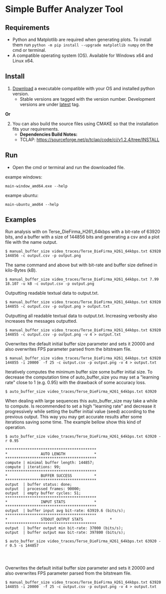 # Simple Buffer Analyzer Tool


## Requirements
- Python and Matplotlib are required when generating plots. To install them run `python -m pip install --upgrade matplotlib numpy` on the cmd or terminal.
- A compatible operating system (OS). Available for Windows x64 and Linux x64.


## Install
1. [Download](https://github.com/pinxau1000/Simple-Buffer-Analyzer/releases) a executable compatible with your OS and installed python version.
   - Stable versions are tagged with the version number. Development versions are under [latest](https://github.com/pinxau1000/Simple-Buffer-Analyzer/releases/tag/latest) tag.

**Or**

2. You can also build the source files using CMAKE so that the installation fits your requirements.
   - **Dependencies Build Notes:**
   - TCLAP: https://sourceforge.net/p/tclap/code/ci/v1.2.4/tree/INSTALL
   

## Run
- Open the cmd or terminal and run the downloaded file.

exampe windows:
``` shell
main-window_amd64.exe --help
```

exampe ubuntu:
``` shell
main-ubuntu_amd64 --help
```


## Examples
Run analysis with on Terse_DieFirma_H261_64kbps with a bit-rate of 63920 bits, and a buffer with a size of 144856 bits and generating a csv and a plot file with the name output.
```shell
$ manual_buffer_size video_traces/Terse_DieFirma_H261_64kbps.txt 63920 144856 -c output.csv -p output.png
```
The same command and above but with bit-rate and buffer size defined in kilo-Bytes (kB).
```shell
$ manual_buffer_size video_traces/Terse_DieFirma_H261_64kbps.txt 7.99 18.107 -u kB -c output.csv -p output.png 
```
Outputting readable textual data to output.txt.
```shell
$ manual_buffer_size video_traces/Terse_DieFirma_H261_64kbps.txt 63920 144855 -c output.csv -p output.png > output.txt
```
Outputting all readable textual data to output.txt. Increasing verbosity also increases the messages outputted.
```shell
$ manual_buffer_size video_traces/Terse_DieFirma_H261_64kbps.txt 63920 144855 -c output.csv -p output.png -v 4 > output.txt
```
Overwrites the default initial buffer size parameter and sets it 20000 and also overwrites FPS parameter parsed from the bitstream file.
```shell
$ manual_buffer_size video_traces/Terse_DieFirma_H261_64kbps.txt 63920 144855 -i 20000  -f 25 -c output.csv -p output.png -v 4 > output.txt
```
Iteratively computes the minimum buffer size some buffer initial size. To decrease the computation time of auto_buffer_size you may set a "learning rate" close to 1 (e.g. 0.95) with the drawback of some accuracy loss.
```shell
$ auto_buffer_size video_traces/Terse_DieFirma_H261_64kbps.txt 63920 
```
When dealing with large sequences this auto_buffer_size may take a while to compute. Is recommended to set a high "learning rate" and decrease it progressively while setting the buffer initial value (seed) according to the previous output.
This way you may get accurate results after some iterations saving some time. The example bellow show this kind of operation.
```shell
$ auto_buffer_size video_traces/Terse_DieFirma_H261_64kbps.txt 63920 -r 0.95

*****************************************
*               AUTO LENGTH             *
*****************************************
compute | minimal buffer length: 144857;
compute | iterations: 99;
*****************************************
*               BUFFER SUCCESS          *
*****************************************
output  | buffer status: done;
output  | processed frames: 90000;
output  | empty buffer cycles: 51;
*****************************************
*               INPUT STATS             *
*****************************************
output  | buffer input avg bit-rate: 63919.6 (bits/s);
*****************************************
*               STDOUT_OUTPUT STATS            *
*****************************************
output  | buffer output min bit-rate: 37000 (bits/s);
output  | buffer output max bit-rate: 397800 (bits/s);
```
```shell
$ auto_buffer_size video_traces/Terse_DieFirma_H261_64kbps.txt 63920 -r 0.5 -s 144857




```

Overwrites the default initial buffer size parameter and sets it 20000 and also overwrites FPS parameter parsed from the bitstream file.
```shell
$ manual_buffer_size video_traces/Terse_DieFirma_H261_64kbps.txt 63920 144855 -i 20000  -f 25 -c output.csv -p output.png -v 4 > output.txt
```
